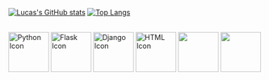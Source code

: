 [![Lucas's GitHub stats](https://github-readme-stats.vercel.app/api?username=Sinuelo&show_icons=true&theme=codeSTACKr&icon_color=ed6905)](https://github.com/Sinuelo/github-readme-stats)
[![Top Langs](https://github-readme-stats.vercel.app/api/top-langs/?username=Sinuelo&theme=codeSTACKr&layout=compact&hide=procfile)](https://github.com/Sinuelo/github-readme-stats)

<div style="display: inline_block"><br> 
            <img    src="https://cdn.jsdelivr.net/gh/devicons/devicon/icons/python/python-original-wordmark.svg" alt="Python Icon" height="80"/>
            <img    src="https://cdn.jsdelivr.net/gh/devicons/devicon/icons/flask/flask-original.svg"  alt="Flask Icon" height="80"/>
            <img    src="https://cdn.jsdelivr.net/gh/devicons/devicon/icons/django/django-plain-wordmark.svg" alt="Django Icon" height="80"/>
            <img    src="https://cdn.jsdelivr.net/gh/devicons/devicon/icons/html5/html5-plain-wordmark.svg"  alt="HTML Icon" height="80"/>
            <img    src="https://cdn.jsdelivr.net/gh/devicons/devicon/icons/bootstrap/bootstrap-original-wordmark.svg" height="80"//>
            <img    src="https://cdn.jsdelivr.net/gh/devicons/devicon/icons/tailwindcss/tailwindcss-original-wordmark.svg"  height="80"/>
          
          
  
            
       
          
